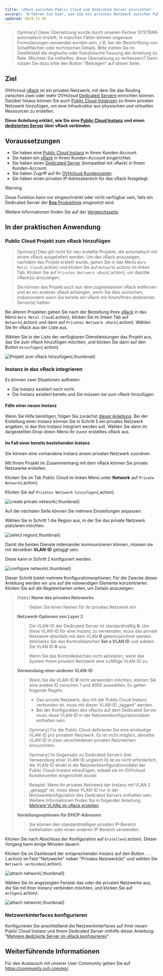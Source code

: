 ```yaml
---
title: 'vRack zwischen Public Cloud und Dedicated Server einrichten'
excerpt: 'Erfahren Sie hier, wie Sie ein privates Netzwerk zwischen Public Cloud Instanzen und Dedicated Servern einrichten'
updated: 2024-11-05
---
```


> [!primary]
> Diese Übersetzung wurde durch unseren Partner SYSTRAN automatisch erstellt. In manchen Fällen können ungenaue Formulierungen verwendet worden sein, z.B. bei der Beschriftung von Schaltflächen oder technischen Details. Bitte ziehen Sie im Zweifelsfall die englische oder französische Fassung der Anleitung zu Rate. Möchten Sie mithelfen, diese Übersetzung zu verbessern? Dann nutzen Sie dazu bitte den Button "Beitragen" auf dieser Seite.
>

## Ziel

OVHcloud [vRack](/links/network/vrack/) ist ein privates Netzwerk, mit dem Sie das Routing zwischen zwei oder mehr OVHcloud [Dedicated Servern](/links/bare-metal/bare-metal) einrichten können. Darüber hinaus können Sie auch [Public Cloud Instanzen](https://www.ovh.de/public-cloud/instances/) zu Ihrem privaten Netzwerk hinzufügen, um eine Infrastruktur aus physischen und virtuellen Ressourcen zu erstellen.

**Diese Anleitung erklärt, wie Sie eine [Public Cloud Instanz](/pages/public_cloud/compute/public-cloud-first-steps) und einen [dedizierten Server](/links/bare-metal/bare-metal) über vRack verbinden.**

## Voraussetzungen

- Sie haben eine [Public Cloud Instanz](/pages/public_cloud/compute/public-cloud-first-steps) in Ihrem Kunden-Account.
- Sie haben ein [vRack](/links/network/vrack) in Ihrem Kunden-Account eingerichtet.
- Sie haben einen [Dedicated Server](/links/bare-metal/bare-metal) (kompatibel mit vRack) in Ihrem Kunden-Account.
- Sie haben Zugriff auf Ihr [OVHcloud Kundencenter](/links/manager).
- Sie haben einen privaten IP-Adressbereich für das vRack festgelegt.

> [!warning]
> Diese Funktion kann nur eingeschränkt oder nicht verfügbar sein, falls ein Dedicated Server der [**Eco** Produktlinie](https://eco.ovhcloud.com/de/about/) eingesetzt wird.
>
> Weitere Informationen finden Sie auf der [Vergleichsseite](https://eco.ovhcloud.com/de/compare/).

## In der praktischen Anwendung

### Public Cloud Projekt zum vRack hinzufügen

> [!primary]
> Dies gilt nicht für neu erstellte Projekte, die automatisch mit einem vRack ausgeliefert werden. Um das vRack anzuzeigen, nachdem das Projekt erstellt wurde, gehen Sie in das Menü `Bare Metal Cloud`{.action} und klicken Sie auf `Network`{.action} im linken Tab. Klicken Sie auf `Privates Netzwerk vRack`{.action}, um das/die vRack(s) anzuzeigen.
>
> Sie können das Projekt auch aus dem zugewiesenen vRack entfernen und an ein anderes vRack anhängen, wenn Sie dies wünschen, insbesondere wenn Sie bereits ein vRack mit Ihrem/Ihren dedizierten Server(s) hatten.

Bei älteren Projekten gehen Sie nach der Bestellung Ihres [vRack](/links/network/vrack) in das Menü `Bare Metal Cloud`{.action}, klicken Sie im linken Tab auf `Network`{.action} und dann auf `Privates Netzwerk vRack`{.action}. Wählen Sie Ihr vRack aus der Liste aus.

Wählen Sie in der Liste der verfügbaren Dienstleistungen das Projekt aus, das Sie zum vRack hinzufügen möchten, und klicken Sie dann auf den Button `Hinzufügen`{.action}.

![Projekt zum vRack hinzufügen](images/addprojectvrack.png){.thumbnail}

### Instanz in das vRack integrieren

Es können zwei Situationen auftreten:

- Die Instanz existiert noch nicht.
- Die Instanz existiert bereits und Sie müssen sie zum vRack hinzufügen.

#### Fälle einer neuen Instanz

Wenn Sie Hilfe benötigen, folgen Sie zunächst [dieser Anleitung](/pages/public_cloud/compute/public-cloud-first-steps). Bei der Erstellung einer Instanz können Sie in Schritt 5 ein privates Netzwerk angeben, in das Ihre Instanz integriert werden soll. Wählen Sie dann im dargestellten Drop-down-Menü Ihr zuvor erstelltes vRack aus.

#### Im Fall einer bereits bestehenden Instanz

Sie können eine vorhandene Instanz einem privaten Netzwerk zuordnen.

Mit Ihrem Projekt im Zusammenhang mit dem vRack können Sie private Netzwerke erstellen.

Klicken Sie im Tab Public Cloud im linken Menü unter **Network** auf `Private Network`{.action}.

Klicken Sie auf `Privates Netzwerk hinzufügen`{.action}.

![create private network](images/vrack2022-03.png){.thumbnail}

Auf der nächsten Seite können Sie mehrere Einstellungen anpassen.

Wählen Sie in Schritt 1 die Region aus, in der Sie das private Netzwerk platzieren möchten.

![select region](images/vRack2024-01.png){.thumbnail}

Damit die beiden Dienste miteinander kommunizieren können, müssen sie mit derselben **VLAN-ID** getaggt sein.

Diese kann in Schritt 2 konfiguriert werden.

![configure network](images/configure_private_network.png){.thumbnail}

Dieser Schritt bietet mehrere Konfigurationsoptionen. Für die Zwecke dieser Anleitung werden wir uns auf die notwendigen Elemente konzentrieren. Klicken Sie auf die Registerkarten unten, um Details anzuzeigen:

> [!tabs]
> **Name des privaten Netzwerks**
>>
>> Geben Sie einen Namen für Ihr privates Netzwerk ein.<br>
>>
> **Netzwerk-Optionen von Layer 2**
>>
>> Die VLAN-ID der Dedicated Server ist standardmäßig **0**. Um diese VLAN-ID für eine Instanz zu verwenden, muss das private Netzwerk ebenfalls mit dem VLAN **0** gekennzeichnet werden.
>> Aktivieren Sie das Kontrollkästchen **Set a VLAN ID** und wählen Sie VLAN ID **0** aus.
>>
>> Wenn Sie das Kontrollkästchen nicht aktivieren, weist das System Ihrem privaten Netzwerk eine zufällige VLAN-ID zu.
>>
> **Verwendung einer anderen VLAN-ID**
>>
>> Wenn Sie die VLAN-ID **0** nicht verwenden möchten, können Sie eine andere ID zwischen 1 und 4000 auswählen. Es gelten folgende Regeln:
>>
>> - Das private Netzwerk, das mit der Public Cloud Instanz verbunden ist, muss mit dieser VLAN-ID „tagged“ werden.
>> - Bei der Konfiguration des vRacks auf dem Dedicated Server muss diese VLAN-ID in der Netzwerkkonfigurationsdatei enthalten sein.
>>
>> [!primary]
>> Für die Public Cloud definieren Sie eine eindeutige VLAN-ID pro privatem Netzwerk. Es ist nicht möglich, dieselbe VLAN-ID in zwei verschiedenen privaten Netzwerken einzurichten.
>>
>> [!primary]
>> Im Gegensatz zu Dedicated Servern (bei Verwendung einer VLAN-ID ungleich 0) ist es nicht erforderlich, die VLAN-ID direkt in die Netzwerkkonfigurationsdatei der Public Cloud-Instanz einzufügen, sobald sie im OVHcloud Kundencenter eingerichtet wurde.
>>
>> Beispiel: Wenn Ihr privates Netzwerk der Instanz mit VLAN 2 „getaggt“ ist, muss diese VLAN-ID nur in der Netzwerkkonfiguration des Dedicated Servers enthalten sein. Weitere Informationen finden Sie in folgender Anleitung: [Mehrere VLANs im vRack erstellen](/pages/bare_metal_cloud/dedicated_servers/creating-multiple-vlan-in-a-vrack).<br>
>>
> **Verteilungsoptionen für DHCP-Adressen**
>>
>> Sie können den standardmäßigen privaten IP-Bereich beibehalten oder einen anderen IP-Bereich verwenden.
>>

Klicken Sie nach Abschluss der Konfiguration auf `Erstellen`{.action}. Dieser Vorgang kann einige Minuten dauern.

Klicken Sie im Dashboard der entsprechenden Instanz auf den Button `...`{.action} im Feld "Netzwerke" neben "Privates Netzwerk(e)" und wählen Sie `Netzwerk verbinden`{.action}.

![attach network](images/vRack2021-01.png){.thumbnail}

Wählen Sie im angezeigten Fenster das oder die privaten Netzwerke aus, die Sie mit Ihrer Instanz verbinden möchten, und klicken Sie auf `Anfügen`{.action}.

![attach network](images/attach_network.png){.thumbnail}


### Netzwerkinterfaces konfigurieren

Konfigurieren Sie anschließend die Netzwerkinterfaces auf Ihrer neuen Public Cloud Instanz und Ihrem Dedicated Server mithilfe dieser Anleitung: "[Mehrere dedizierte Server im vRack konfigurieren](/pages/bare_metal_cloud/dedicated_servers/vrack_configuring_on_dedicated_server)".

## Weiterführende Informationen

Für den Austausch mit unserer User Community gehen Sie auf <https://community.ovh.com/en/>.
